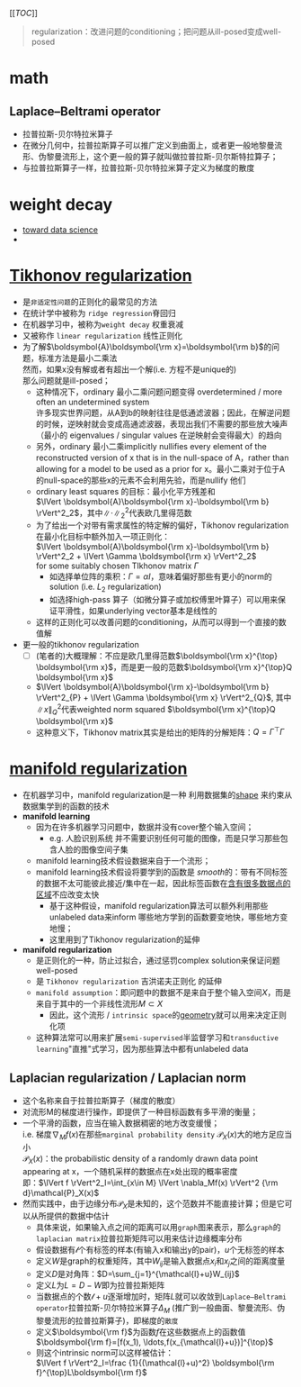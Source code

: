 [[_TOC_]]

> regularization：改进问题的conditioning；把问题从ill-posed变成well-posed

# math

## Laplace–Beltrami operator

 - 拉普拉斯-贝尔特拉米算子
 - 在微分几何中，拉普拉斯算子可以推广定义到曲面上，或者更一般地黎曼流形、伪黎曼流形上，这个更一般的算子就叫做拉普拉斯-贝尔斯特拉算子；
 - 与拉普拉斯算子一样，拉普拉斯-贝尔特拉米算子定义为梯度的散度

# weight decay

 - [toward data science](https://towardsdatascience.com/this-thing-called-weight-decay-a7cd4bcfccab)
 - 

# [Tikhonov regularization](https://en.wikipedia.org/wiki/Tikhonov_regularization)

- 是`非适定性问题`的正则化的最常见的方法
- 在统计学中被称为 `ridge regression`脊回归
- 在机器学习中，被称为`weight decay` 权重衰减
- 又被称作 `linear regularization` 线性正则化
- 为了解$`\boldsymbol{A}\boldsymbol{\rm x}=\boldsymbol{\rm b}`$的问题，标准方法是最小二乘法<br>然而，如果x没有解或者有超出一个解(i.e. 方程不是unique的)<br>那么问题就是ill-posed；
  - 这种情况下，ordinary 最小二乘问题问题变得 overdetermined / more often an undetermined system<br>许多现实世界问题，从A到b的映射往往是低通滤波器；因此，在解逆问题的时候，逆映射就会变成高通滤波器，表现出我们不需要的那些放大噪声（最小的 eigenvalues / singular values 在逆映射会变得最大）的趋向
  - 另外，ordinary 最小二乘implicitly nullifies every element of the reconstructed version of x that is in the null-space of A，rather than allowing for a model to be used as a prior for x。最小二乘对于位于A的null-space的那些x的元素不会利用先验，而是nullify 他们
  - ordinary least squares 的目标：最小化平方残差和<br>$`\lVert \boldsymbol{A}\boldsymbol{\rm x}-\boldsymbol{\rm b} \rVert^2_2`$，其中$`\lVert \cdot \rVert^2_2`$代表欧几里得范数
  - 为了给出一个对带有需求属性的特定解的偏好，Tikhonov regularization 在最小化目标中额外加入一项正则化：<br>$`\lVert \boldsymbol{A}\boldsymbol{\rm x}-\boldsymbol{\rm b} \rVert^2_2 + \lVert \Gamma \boldsymbol{\rm x} \rVert^2_2`$<br>for some suitably chosen TIkhonov matrix $`\Gamma`$ 
    - 如选择单位阵的乘积：$`\Gamma=\alpha I`$，意味着偏好那些有更小的norm的solution (i.e. $`L_2`$ regularization)
    - 如选择high-pass 算子（如微分算子或加权傅里叶算子）可以用来保证平滑性，如果underlying vector基本是线性的
  - 这样的正则化可以改善问题的conditioning，从而可以得到一个直接的数值解
- 更一般的tikhonov regularization
  - [ ] (笔者的)大概理解：不应是欧几里得范数$`\boldsymbol{\rm x}^{\top} \boldsymbol{\rm x}`$，而是更一般的范数$`\boldsymbol{\rm x}^{\top}Q \boldsymbol{\rm x}`$
  - $`\lVert \boldsymbol{A}\boldsymbol{\rm x}-\boldsymbol{\rm b} \rVert^2_{P} + \lVert \Gamma \boldsymbol{\rm x} \rVert^2_{Q}`$, 其中$`\lVert x \rVert^2_{Q}`$代表weighted norm squared $`\boldsymbol{\rm x}^{\top}Q \boldsymbol{\rm x}`$
  - 这种意义下，Tikhonov matrix其实是给出的矩阵的分解矩阵：$`Q=\Gamma^{\top}\Gamma`$

# [manifold regularization](https://en.wikipedia.org/wiki/Manifold_regularization)

- 在机器学习中，manifold regularization是一种 利用数据集的<u>shape</u> 来约束从数据集学到的函数的技术
- **manifold learning**
  - 因为在许多机器学习问题中，数据并没有cover整个输入空间；
    - e.g. 人脸识别系统 并不需要识别任何可能的图像，而是只学习那些包含人脸的图像空间子集
  - manifold learning技术假设数据来自于一个流形；
  - manifold learning技术假设将要学到的函数是 *smooth*的：带有不同标签的数据不太可能彼此接近/集中在一起，因此标签函数在<u>含有很多数据点的区域</u>不应改变太快
    - 基于这种假设，manifold regularization算法可以额外利用那些unlabeled data来inform 哪些地方学到的函数要变地快，哪些地方变地慢；
    - 这里用到了Tikhonov regularization的延伸
- **manifold regularization**
  - 是正则化的一种，防止过拟合，通过惩罚complex solution来保证问题well-posed
  - 是 `Tikhonov regularization` 吉洪诺夫正则化 的延伸
  - `manifold assumption`：即问题中的数据不是来自于整个输入空间$`X`$，而是来自于其中的一个非线性流形$`M \subset X`$ 
    - 因此，这个流形 / `intrinsic space`的<u>geometry</u>就可以用来决定正则化项
  - 这种算法常可以用来扩展`semi-supervised`半监督学习和`transductive learning`"直推"式学习，因为那些算法中都有unlabeled data

## Laplacian regularization / Laplacian norm

 - 这个名称来自于拉普拉斯算子（梯度的散度）
 - 对流形M的梯度进行操作，即提供了一种目标函数有多平滑的衡量；
 - 一个平滑的函数，应当在输入数据稠密的地方改变缓慢；<br>i.e. 梯度$`\nabla_Mf(x)`$在那些`marginal probability density` $`\mathcal{P}_X(x)`$大的地方足应当小<br>$`\mathcal{P}_X(x)`$：the probabilistic density of a randomly drawn data point appearing at x，一个随机采样的数据点在x处出现的概率密度<br>即：$`\lVert f \rVert^2_I=\int_{x\in M} \lVert \nabla_Mf(x) \rVert^2 {\rm d}\mathcal{P}_X(x)`$
 - 然而实践中，由于边缘分布$`\mathcal{P}_X`$是未知的，这个范数并不能直接计算；但是它可以从所提供的数据中估计
    - 具体来说，如果输入点之间的距离可以用`graph`图来表示，那么`graph`的`laplacian matrix`拉普拉斯矩阵可以用来估计边缘概率分布
    - 假设数据有$`\mathcal{l}`$个有标签的样本(有输入x和输出y的pair)，$`u`$个无标签的样本
    - 定义*W*是graph的权重矩阵，其中$`W_{ij}`$是输入数据点$`x_i`$和$`x_j`$之间的距离度量
    - 定义*D*是对角阵：$`D=\sum_{j=1}^{\mathcal{l}+u}W_{ij}`$
    - 定义*L*为$`L=D-W`$即为拉普拉斯矩阵
    - 当数据点的个数$`\mathcal{l}+u`$逐渐增加时，矩阵$`L`$就可以收敛到`Laplace–Beltrami operator`拉普拉斯-贝尔特拉米算子$`\Delta_M`$ (推广到一般曲面、黎曼流形、伪黎曼流形的拉普拉斯算子)，即梯度的`散度`
    - 定义$`\boldsymbol{\rm f}`$为函数$`f`$在这些数据点上的函数值$`\boldsymbol{\rm f}=[f(x_1), \ldots,f(x_{\mathcal{l}+u})]^{\top}`$
    - 则这个intrinsic norm可以这样被估计：<br>$`\lVert f \rVert^2_I=\frac {1}{(\mathcal{l}+u)^2} \boldsymbol{\rm f}^{\top}L\boldsymbol{\rm f}`$